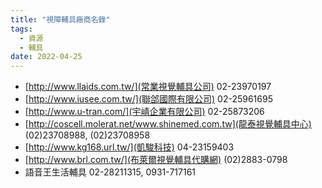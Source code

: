 ```yaml
---
title: "視障輔具廠商名錄"
tags:
  - 資源
  - 輔具
date: 2022-04-25
---
```


* [http://www.llaids.com.tw/](常業視覺輔具公司) 02-23970197
* [http://www.iusee.com.tw/](聯郃國際有限公司) 02-25961695
* [http://www.u-tran.com/](宇崝企業有限公司) 02-25873206
* [http://coscell.molerat.net/www.shinemed.com.tw](龍泰視覺輔具中心) (02)23708988, (02)23708958
* [http://www.kg168.url.tw/](凱駿科技) 04-23159403
* [http://www.brl.com.tw/](布萊爾視覺輔具代購網) (02)2883-0798
* 語音王生活輔具 02-28211315, 0931-717161
